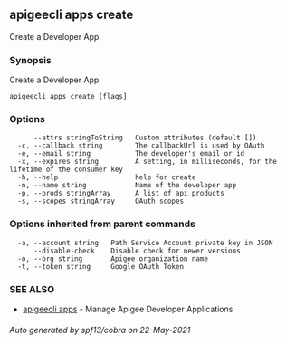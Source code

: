 ## apigeecli apps create

Create a Developer App

### Synopsis

Create a Developer App

```
apigeecli apps create [flags]
```

### Options

```
      --attrs stringToString   Custom attributes (default [])
  -c, --callback string        The callbackUrl is used by OAuth
  -e, --email string           The developer's email or id
  -x, --expires string         A setting, in milliseconds, for the lifetime of the consumer key
  -h, --help                   help for create
  -n, --name string            Name of the developer app
  -p, --prods stringArray      A list of api products
  -s, --scopes stringArray     OAuth scopes
```

### Options inherited from parent commands

```
  -a, --account string   Path Service Account private key in JSON
      --disable-check    Disable check for newer versions
  -o, --org string       Apigee organization name
  -t, --token string     Google OAuth Token
```

### SEE ALSO

* [apigeecli apps](apigeecli_apps.md)	 - Manage Apigee Developer Applications

###### Auto generated by spf13/cobra on 22-May-2021
